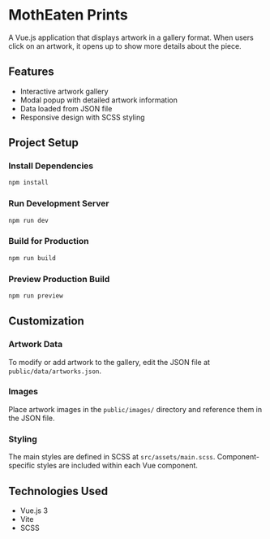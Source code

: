 # MothEaten Prints

A Vue.js application that displays artwork in a gallery format. When users click on an artwork, it opens up to show more details about the piece.

## Features
- Interactive artwork gallery
- Modal popup with detailed artwork information
- Data loaded from JSON file
- Responsive design with SCSS styling

## Project Setup

### Install Dependencies
```bash
npm install
```

### Run Development Server
```bash
npm run dev
```

### Build for Production
```bash
npm run build
```

### Preview Production Build
```bash
npm run preview
```

## Customization

### Artwork Data
To modify or add artwork to the gallery, edit the JSON file at `public/data/artworks.json`.

### Images
Place artwork images in the `public/images/` directory and reference them in the JSON file.

### Styling
The main styles are defined in SCSS at `src/assets/main.scss`. Component-specific styles are included within each Vue component.

## Technologies Used
- Vue.js 3
- Vite
- SCSS